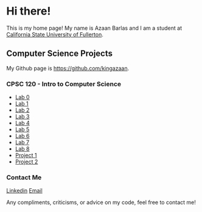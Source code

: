 # Hi there!
This is my home page! My name is Azaan Barlas and I am a student at [California State University of Fullerton](http://www.fullerton.edu/).

## Computer Science Projects
My Github page is https://github.com/kingazaan.

### CPSC 120 - Intro to Computer Science
* [Lab 0](https://github.com/csuf-cpsc-mshafae-spring-2020/cpsc-120-lab-00-hello-world-kingazaan)
* [Lab 1](https://github.com/csuf-cpsc-mshafae-spring-2020/cpsc-120-lab-01-kingazaan)
* [Lab 2](https://github.com/csuf-cpsc-mshafae-spring-2020/cpsc-120-lab-02-kingazaan)
* [Lab 3](https://github.com/csuf-cpsc-mshafae-spring-2020/cpsc-120-lab-03-kingazaan)
* [Lab 4](https://github.com/csuf-cpsc-mshafae-spring-2020/cpsc-120-lab-04-kingazaan)
* [Lab 5](https://github.com/csuf-cpsc-mshafae-spring-2020/cpsc-120-lab-05-kingazaan)
* [Lab 6](https://github.com/csuf-cpsc-mshafae-spring-2020/cpsc-120-lab-06-kingazaan)
* [Lab 7](https://github.com/csuf-cpsc-mshafae-spring-2020/cpsc-120-lab-07-kingazaan)
* [Lab 8](https://github.com/csuf-cpsc-mshafae-spring-2020/cpsc-120-lab-08-kingazaan)
* [Project 1](https://github.com/csuf-cpsc-mshafae-spring-2020/cpsc-120-project-01-kingazaan)
* [Project 2](https://github.com/csuf-cpsc-mshafae-spring-2020/cpsc-120-project-02-kingazaan)

### Contact Me
[Linkedin](https://www.linkedin.com/in/azaan-barlas/)
[Email](azaanbarlas@gmail.com)

Any compliments, criticisms, or advice on my code, feel free to contact me!